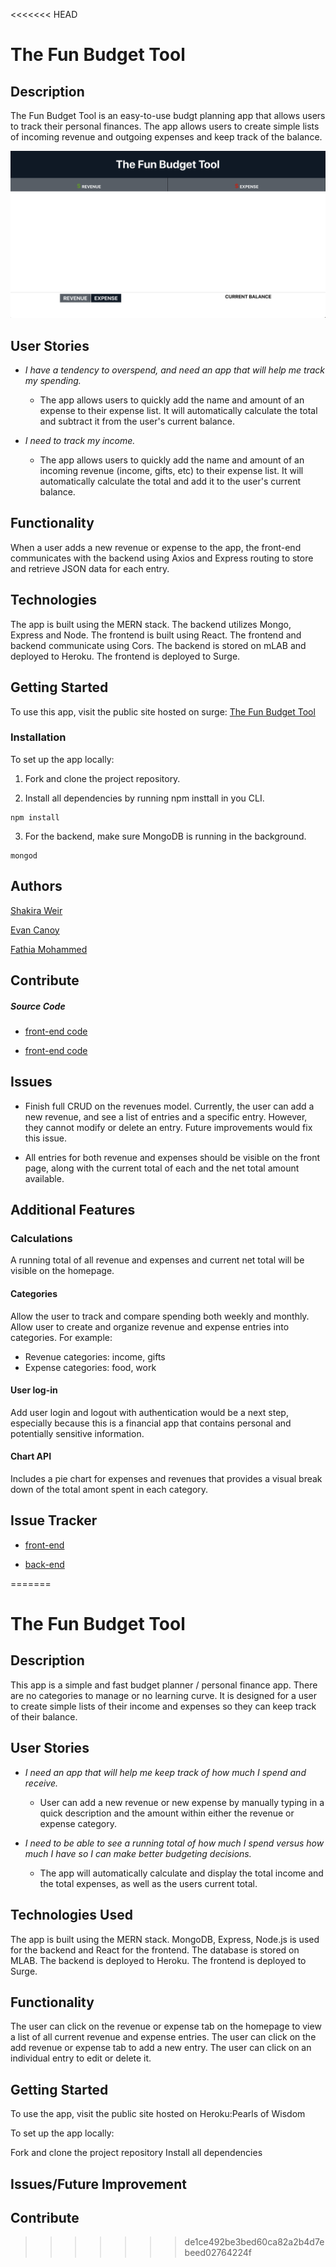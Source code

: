 <<<<<<< HEAD
# The Fun Budget Tool

## Description
The Fun Budget Tool is an easy-to-use budgt planning app that allows users to track their personal finances. The app allows users to create simple lists of incoming revenue and outgoing expenses and keep track of the balance. 

![](planning/screen-shot.png)
## User Stories

- *I have a tendency to overspend, and need an app that will help me track my spending.*

  - The app allows users to quickly add the name and amount of an expense to their expense list. It will automatically calculate the total and subtract it from the user's current balance. 

- *I need to track my income.*

  - The app allows users to quickly add the name and amount of an incoming revenue (income, gifts, etc) to their expense list. It will automatically calculate the total and add it to the user's current balance. 

## Functionality
When a user adds a new revenue or expense to the app, the front-end communicates with the backend using Axios and Express routing to store and retrieve JSON data for each entry. 

## Technologies
The app is built using the MERN stack. The backend utilizes Mongo, Express and Node. The frontend is built using React. The frontend and backend communicate using Cors. The backend is stored on mLAB and deployed to Heroku. The frontend is deployed to Surge. 

## Getting Started

To use this app, visit the public site hosted on surge: [The Fun Budget Tool](http://the-fun-budget-tool.surge.sh/)

### Installation
To set up the app locally:
1. Fork and clone the project repository. 

2. Install all dependencies by running npm insttall in you CLI.
```
npm install
```

3. For the backend, make sure MongoDB is running in the background. 
```
mongod
```


## Authors
[Shakira Weir](https://github.com/shakiraweir)

[Evan Canoy](https://github.com/naveyonac)

[Fathia Mohammed](https://github.com/FATHIA123)

## Contribute

##### Source Code

- [front-end code](https://github.com/shakiraweir/expense-tracker)

- [front-end code](https://github.com/shakiraweir/expense-tracker)

## Issues

- Finish full CRUD on the revenues model. Currently, the user can add a new revenue, and see a list of entries and a specific entry. However, they cannot modify or delete an entry. Future improvements would fix this issue. 

- All entries for both revenue and expenses should be visible on the front page, along with the current total of each and the net total amount available. 

## Additional Features

### Calculations
A running total of all revenue and expenses and current net total will be visible on the homepage.

#### Categories
Allow the user to track and compare spending both weekly and monthly. Allow user to create and organize revenue and expense entries into categories. For example: 
- Revenue categories: income, gifts
- Expense categories: food, work

#### User log-in
Add user login and logout with authentication would be a next step, especially because this is a financial app that contains personal and potentially sensitive information.

#### Chart API
Includes a pie chart for expenses and revenues that provides a visual break down of the total amont spent in each category. 

## Issue Tracker

- [front-end](https://github.com/naveyonac/expense-tracker-api/issues)

- [back-end](https://github.com/naveyonac/expense-tracker-api/issues)

=======
# The Fun Budget Tool 

## Description
This app is a simple and fast budget planner / personal finance app. There are no categories to manage or no learning curve. It is designed for a user to create simple lists of their income and expenses so they can keep track of their balance.

## User Stories
- *I need an app that will help me keep track of how much I spend and receive.* 

  -  User can add a new revenue or new expense by manually typing in a quick description and the amount within either the revenue or expense category.

- *I need to be able to see a running total of how much I spend versus how much I have so I can make better budgeting decisions.*

  - The app will automatically calculate and display the total income and the total expenses, as well as the users current total. 


## Technologies Used
The app is built using the MERN stack. MongoDB, Express, Node.js is used for the backend and React for the frontend. The database is stored on MLAB. The backend is deployed to Heroku. The frontend is deployed to Surge.

## Functionality
The user can click on the revenue or expense tab on the homepage to view a list of all current revenue and expense entries. The user can click on the add revenue or expense tab to add a new entry. The user can click on an individual entry to edit or delete it. 

## Getting Started
To use the app, visit the public site hosted on Heroku:Pearls of Wisdom

To set up the app locally:

Fork and clone the project repository
Install all dependencies
## Issues/Future Improvement
## Contribute
>>>>>>> de1ce492be3bed60ca82a2b4d7ebeed02764224f
